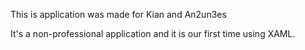 This is application was made for Kian and An2un3es

It's a non-professional application and it is our first time using XAML.
